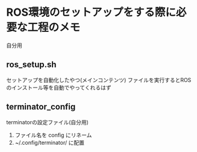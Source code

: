 # ROS環境のセットアップをする際に必要な工程のメモ
自分用

## ros_setup.sh
セットアップを自動化したやつ(メインコンテンツ)
ファイルを実行するとROSのインストール等を自動でやってくれるはず

## terminator_config
terminatorの設定ファイル(自分用)
1. ファイル名を config にリネーム
2. ~/.config/terminator/ に配置
